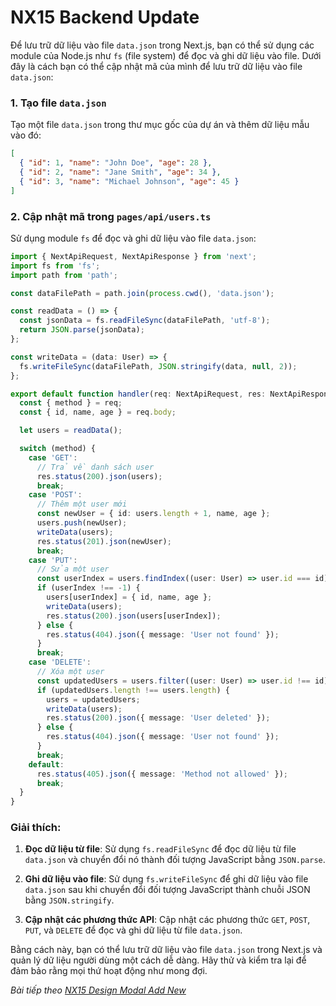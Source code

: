 # NX15 Backend Update

Để lưu trữ dữ liệu vào file `data.json` trong Next.js, bạn có thể sử dụng các module của Node.js như `fs` (file system) để đọc và ghi dữ liệu vào file. Dưới đây là cách bạn có thể cập nhật mã của mình để lưu trữ dữ liệu vào file `data.json`:

### 1. Tạo file `data.json`
Tạo một file `data.json` trong thư mục gốc của dự án và thêm dữ liệu mẫu vào đó:

```json
[
  { "id": 1, "name": "John Doe", "age": 28 },
  { "id": 2, "name": "Jane Smith", "age": 34 },
  { "id": 3, "name": "Michael Johnson", "age": 45 }
]
```

### 2. Cập nhật mã trong `pages/api/users.ts`
Sử dụng module `fs` để đọc và ghi dữ liệu vào file `data.json`:

```typescript
import { NextApiRequest, NextApiResponse } from 'next';
import fs from 'fs';
import path from 'path';

const dataFilePath = path.join(process.cwd(), 'data.json');

const readData = () => {
  const jsonData = fs.readFileSync(dataFilePath, 'utf-8');
  return JSON.parse(jsonData);
};

const writeData = (data: User) => {
  fs.writeFileSync(dataFilePath, JSON.stringify(data, null, 2));
};

export default function handler(req: NextApiRequest, res: NextApiResponse) {
  const { method } = req;
  const { id, name, age } = req.body;

  let users = readData();

  switch (method) {
    case 'GET':
      // Trả về danh sách user
      res.status(200).json(users);
      break;
    case 'POST':
      // Thêm một user mới
      const newUser = { id: users.length + 1, name, age };
      users.push(newUser);
      writeData(users);
      res.status(201).json(newUser);
      break;
    case 'PUT':
      // Sửa một user
      const userIndex = users.findIndex((user: User) => user.id === id);
      if (userIndex !== -1) {
        users[userIndex] = { id, name, age };
        writeData(users);
        res.status(200).json(users[userIndex]);
      } else {
        res.status(404).json({ message: 'User not found' });
      }
      break;
    case 'DELETE':
      // Xóa một user
      const updatedUsers = users.filter((user: User) => user.id !== id);
      if (updatedUsers.length !== users.length) {
        users = updatedUsers;
        writeData(users);
        res.status(200).json({ message: 'User deleted' });
      } else {
        res.status(404).json({ message: 'User not found' });
      }
      break;
    default:
      res.status(405).json({ message: 'Method not allowed' });
      break;
  }
}
```

### Giải thích:

1. **Đọc dữ liệu từ file**: Sử dụng `fs.readFileSync` để đọc dữ liệu từ file `data.json` và chuyển đổi nó thành đối tượng JavaScript bằng `JSON.parse`.

2. **Ghi dữ liệu vào file**: Sử dụng `fs.writeFileSync` để ghi dữ liệu vào file `data.json` sau khi chuyển đổi đối tượng JavaScript thành chuỗi JSON bằng `JSON.stringify`.

3. **Cập nhật các phương thức API**: Cập nhật các phương thức `GET`, `POST`, `PUT`, và `DELETE` để đọc và ghi dữ liệu từ file `data.json`.

Bằng cách này, bạn có thể lưu trữ dữ liệu vào file `data.json` trong Next.js và quản lý dữ liệu người dùng một cách dễ dàng. Hãy thử và kiểm tra lại để đảm bảo rằng mọi thứ hoạt động như mong đợi.


*Bài tiếp theo [NX15 Design Modal Add New](session_15_add_new.md)*

